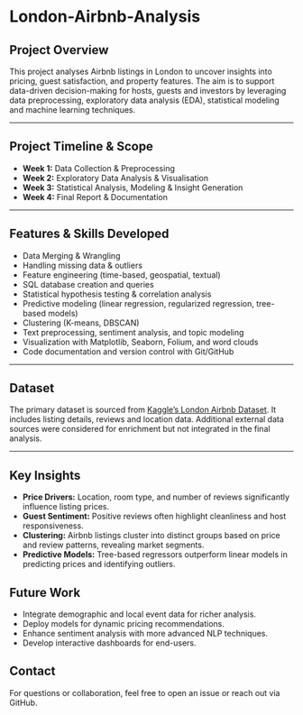 # London-Airbnb-Analysis

## Project Overview

This project analyses Airbnb listings in London to uncover insights into pricing, guest satisfaction, and property features. The aim is to support data-driven decision-making for hosts, guests and investors by leveraging data preprocessing, exploratory data analysis (EDA), statistical modeling and machine learning techniques.

---

## Project Timeline & Scope

- **Week 1:** Data Collection & Preprocessing  
- **Week 2:** Exploratory Data Analysis & Visualisation  
- **Week 3:** Statistical Analysis, Modeling & Insight Generation  
- **Week 4:** Final Report & Documentation  

---

## Features & Skills Developed

- Data Merging & Wrangling  
- Handling missing data & outliers  
- Feature engineering (time-based, geospatial, textual)  
- SQL database creation and queries  
- Statistical hypothesis testing & correlation analysis  
- Predictive modeling (linear regression, regularized regression, tree-based models)  
- Clustering (K-means, DBSCAN)  
- Text preprocessing, sentiment analysis, and topic modeling  
- Visualization with Matplotlib, Seaborn, Folium, and word clouds  
- Code documentation and version control with Git/GitHub  

---

## Dataset

The primary dataset is sourced from [Kaggle’s London Airbnb Dataset](https://www.kaggle.com/datasets). It includes listing details, reviews and location data. Additional external data sources were considered for enrichment but not integrated in the final analysis.

---

## Key Insights

- **Price Drivers:** Location, room type, and number of reviews significantly influence listing prices.  
- **Guest Sentiment:** Positive reviews often highlight cleanliness and host responsiveness.  
- **Clustering:** Airbnb listings cluster into distinct groups based on price and review patterns, revealing market segments.  
- **Predictive Models:** Tree-based regressors outperform linear models in predicting prices and identifying outliers.  

## Future Work

- Integrate demographic and local event data for richer analysis.  
- Deploy models for dynamic pricing recommendations.  
- Enhance sentiment analysis with more advanced NLP techniques.  
- Develop interactive dashboards for end-users.  

## Contact

For questions or collaboration, feel free to open an issue or reach out via GitHub.



